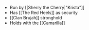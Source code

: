 - Run by [[Sherry the Cherry|"Krista"]]
- Has [[The Red Heels]] as security
- [[Clan Brujah]] stronghold
- Holds with the [[Camarilla]]